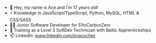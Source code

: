 - 👋 Hey, my name is Ace and I'm 17 years old!
- ⚡ Knowledge in JavaScript/TypeScript, Python, MySQL, HTML & CSS/SASS 
- 👨‍💼 Junior Software Developer for 51toCarbonZero
- 🌱 Training as a Level 3 SoftDev Technician with Baltic Apprenticeships
- 📫 LinkedIn: www.linkedin.com/in/acochez

<!---
acecochez/acecochez is a ✨ special ✨ repository because its `README.md` (this file) appears on your GitHub profile.
You can click the Preview link to take a look at your changes.
--->

